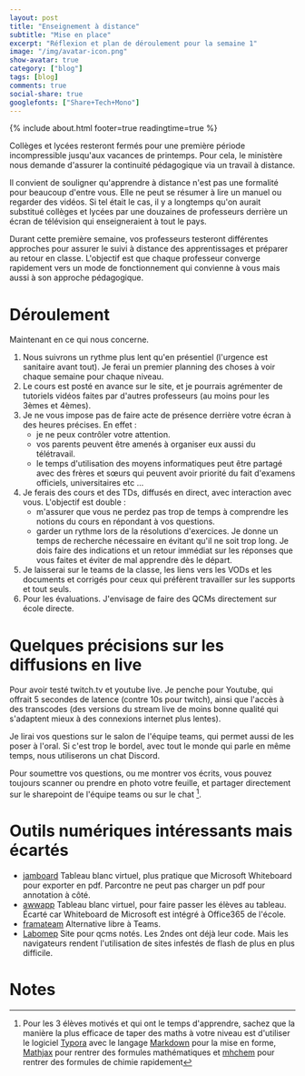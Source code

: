 ```yaml
---
layout: post
title: "Enseignement à distance"
subtitle: "Mise en place" 
excerpt: "Réflexion et plan de déroulement pour la semaine 1"
image: "/img/avatar-icon.png"
show-avatar: true
category: ["blog"]
tags: [blog]
comments: true
social-share: true
googlefonts: ["Share+Tech+Mono"]
---
```


{% include about.html footer=true readingtime=true %}

Collèges et lycées resteront fermés pour une première période incompressible jusqu'aux vacances de printemps. Pour cela, le ministère nous demande d'assurer la continuité pédagogique via un travail à distance. 

Il convient de souligner qu'apprendre à distance n'est pas une formalité pour beaucoup d'entre vous. Elle ne peut se résumer à lire un manuel ou regarder des vidéos. Si tel était le cas, il y a longtemps qu'on aurait substitué collèges et lycées par une douzaines de professeurs derrière un écran de télévision qui enseigneraient à tout le pays.

Durant cette première semaine, vos professeurs testeront différentes approches pour assurer le suivi à distance des apprentissages et préparer au retour en classe. L'objectif est que chaque professeur converge rapidement vers un mode de fonctionnement qui convienne à vous mais aussi à son approche pédagogique.

# Déroulement
Maintenant en ce qui nous concerne. 
1. Nous suivrons un rythme plus lent qu'en présentiel (l'urgence est sanitaire avant tout). Je ferai un premier planning des choses à voir chaque semaine pour chaque niveau. 
1. Le cours est posté en avance sur le site, et je pourrais agrémenter de tutoriels vidéos faites par d'autres professeurs (au moins pour les 3èmes et 4èmes).
1. Je ne vous impose pas de faire acte de présence derrière votre écran à des heures précises. En effet : 
	- je ne peux contrôler votre attention. 
	- vos parents peuvent être amenés à organiser eux aussi du télétravail. 
	- le temps d'utilisation des moyens informatiques peut être partagé avec des frères et sœurs qui peuvent avoir priorité du fait d'examens officiels, universitaires etc ... 
1. Je ferais des cours et des TDs, diffusés en direct, avec interaction avec vous. L'objectif est double :
	- m'assurer que vous ne perdez pas trop de temps à comprendre les notions du cours en répondant à vos questions.
	- garder un rythme lors de la résolutions d'exercices. Je donne un temps de recherche nécessaire en évitant qu'il ne soit trop long. Je dois faire des indications et un retour immédiat sur les réponses que vous faites et éviter de mal apprendre dès le départ. 
1. Je laisserai sur le teams de la classe, les liens vers les VODs et les documents et corrigés pour ceux qui préfèrent travailler sur les supports et tout seuls. 
1. Pour les évaluations. J'envisage de faire des QCMs directement sur école directe.

# Quelques précisions sur les diffusions en live 

Pour avoir testé twitch.tv et youtube live. Je penche pour Youtube, qui offrait 5 secondes de latence (contre 10s pour twitch), ainsi que l'accès à des transcodes (des versions du stream live de moins bonne qualité qui s'adaptent mieux à des connexions internet plus lentes).  

Je lirai vos questions sur le salon de l'équipe teams, qui permet aussi de les poser à l'oral. Si c'est trop le bordel, avec tout le monde qui parle en même temps, nous utiliserons un chat Discord. 

Pour soumettre vos questions, ou me montrer vos écrits, vous pouvez toujours scanner ou prendre en photo votre feuille, et partager directement sur le sharepoint de l'équipe teams ou sur le chat [^1].

# Outils numériques intéressants mais écartés
- [jamboard](https://jamboard.google.com/) Tableau blanc virtuel, plus pratique que Microsoft Whiteboard pour exporter en pdf. Parcontre ne peut pas charger un pdf pour annotation à côté. 
- [awwapp](https://awwapp.com/) Tableau blanc virtuel, pour faire passer les élèves au  tableau. Écarté car Whiteboard de Microsoft est intégré à Office365 de l'école.
- [framateam](https://framateam.org) Alternative libre à Teams.
- [Labomep](https://labomep.sesamath.net/) Site pour qcms notés. Les 2ndes ont déjà leur code. Mais les navigateurs rendent l'utilisation de sites infestés de flash de plus en plus difficile.


# Notes

[^1]: Pour les 3 élèves motivés et qui ont le temps d'apprendre, sachez que la manière la plus efficace de taper des maths à votre niveau est d'utiliser le logiciel [Typora](https://typora.io/) avec le langage [Markdown](https://support.typora.io/Markdown-Reference/) pour la mise en forme,  [Mathjax](https://support.typora.io/Math/) pour rentrer des formules mathématiques et [mhchem](https://mhchem.github.io/MathJax-mhchem/) pour rentrer des formules de chimie rapidement

 
 






